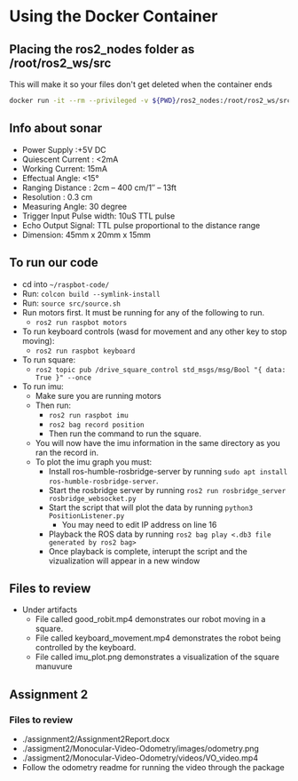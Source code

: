 # Using the Docker Container

## Placing the ros2_nodes folder as /root/ros2_ws/src

This will make it so your files don't get deleted when the container ends

```sh
docker run -it --rm --privileged -v ${PWD}/ros2_nodes:/root/ros2_ws/src humble
```


## Info about sonar

* Power Supply :+5V DC
* Quiescent Current : <2mA
* Working Current: 15mA
* Effectual Angle: <15°
* Ranging Distance : 2cm – 400 cm/1″ – 13ft
* Resolution : 0.3 cm
* Measuring Angle: 30 degree
* Trigger Input Pulse width: 10uS TTL pulse
* Echo Output Signal: TTL pulse proportional to the distance range
* Dimension: 45mm x 20mm x 15mm

## To run our code

- cd into ```~/raspbot-code/```
- Run: ```colcon build --symlink-install```
- Run: ```source src/source.sh```
- Run motors first. It must be running for any of the following to run.
  - ```ros2 run raspbot motors```
- To run keyboard controls (wasd for movement and any other key to stop moving):
  - ```ros2 run raspbot keyboard```
- To run square:
  - ```ros2 topic pub /drive_square_control std_msgs/msg/Bool "{ data: True }" --once```
- To run imu:
  - Make sure you are running motors
  - Then run:
    - ```ros2 run raspbot imu```
    - ```ros2 bag record position```
    - Then run the command to run the square.
  - You will now have the imu information in the same directory as you ran the record in.
  - To plot the imu graph you must:
    - Install ros-humble-rosbridge-server by running `sudo apt install ros-humble-rosbridge-server`.
    - Start the rosbridge server by running `ros2 run rosbridge_server rosbridge_websocket.py`
    - Start the script that will plot the data by running `python3 PositionListener.py`
      - You may need to edit IP address on line 16
    - Playback the ROS data by running `ros2 bag play <.db3 file generated by ros2 bag>`
    - Once playback is complete, interupt the script and the vizualization will appear in a new window

## Files to review

- Under artifacts
  - File called good_robit.mp4 demonstrates our robot moving in a square.
  - File called keyboard_movement.mp4 demonstrates the robot being controlled by the keyboard.
  - File called imu_plot.png demonstrates a visualization of the square manuvure


## Assignment 2

### Files to review

- ./assignment2/Assignment2Report.docx
- ./assigment2/Monocular-Video-Odometry/images/odometry.png
- ./assigment2/Monocular-Video-Odometry/videos/VO_video.mp4
- Follow the odometry readme for running the video through the package
